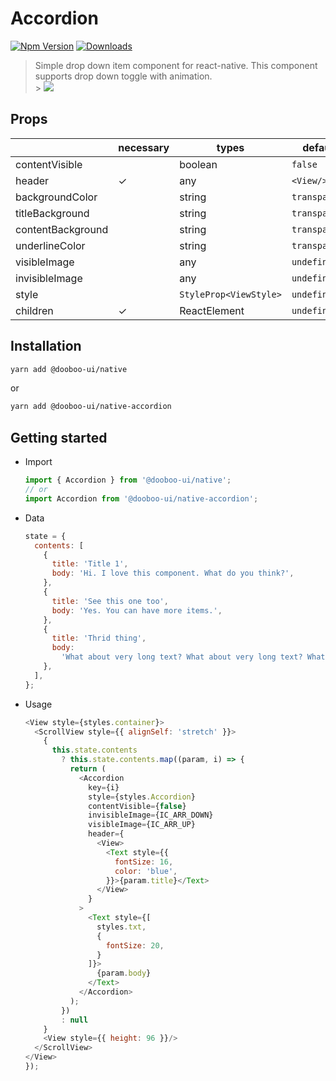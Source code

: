 # Accordion

[![Npm Version](http://img.shields.io/npm/v/@dooboo-ui/native-accordion.svg?style=flat-square)](https://npmjs.org/package/@dooboo-ui/native-accordion)
[![Downloads](http://img.shields.io/npm/dm/@dooboo-ui/native-accordion.svg?style=flat-square)](https://npmjs.org/package/@dooboo-ui/native-accordion)

> Simple drop down item component for react-native. This component supports drop down toggle with animation.<br/> > <img src="https://user-images.githubusercontent.com/27461460/47951961-a7a7e500-dfab-11e8-9189-86c0eddb6e12.gif"/>

## Props

|                   | necessary | types                  | default       |
| ----------------- | --------- | ---------------------- | ------------- |
| contentVisible    |           | boolean                | `false`       |
| header            | ✓         | any                    | `<View/>`     |
| backgroundColor   |           | string                 | `transparent` |
| titleBackground   |           | string                 | `transparent` |
| contentBackground |           | string                 | `transparent` |
| underlineColor    |           | string                 | `transparent` |
| visibleImage      |           | any                    | `undefined`   |
| invisibleImage    |           | any                    | `undefined`   |
| style             |           | `StyleProp<ViewStyle>` | `undefined`   |
| children          | ✓         | ReactElement           | `undefined`   |

## Installation

```sh
yarn add @dooboo-ui/native
```

or

```sh
yarn add @dooboo-ui/native-accordion
```

## Getting started

- Import

  ```javascript
  import { Accordion } from '@dooboo-ui/native';
  // or
  import Accordion from '@dooboo-ui/native-accordion';
  ```

- Data

  ```javascript
  state = {
    contents: [
      {
        title: 'Title 1',
        body: 'Hi. I love this component. What do you think?',
      },
      {
        title: 'See this one too',
        body: 'Yes. You can have more items.',
      },
      {
        title: 'Thrid thing',
        body:
          'What about very long text? What about very long text? What about very long text? What about very long text? What about very long text? What about very long text? What about very long text? What about very long text? What about very long text? What about very long text? What about very long text? What about very long text?',
      },
    ],
  };
  ```

- Usage
  ```javascript
  <View style={styles.container}>
    <ScrollView style={{ alignSelf: 'stretch' }}>
      {
        this.state.contents
          ? this.state.contents.map((param, i) => {
            return (
              <Accordion
                key={i}
                style={styles.Accordion}
                contentVisible={false}
                invisibleImage={IC_ARR_DOWN}
                visibleImage={IC_ARR_UP}
                header={
                  <View>
                    <Text style={{
                      fontSize: 16,
                      color: 'blue',
                    }}>{param.title}</Text>
                  </View>
                }
              >
                <Text style={[
                  styles.txt,
                  {
                    fontSize: 20,
                  }
                ]}>
                  {param.body}
                </Text>
              </Accordion>
            );
          })
          : null
      }
      <View style={{ height: 96 }}/>
    </ScrollView>
  </View>
  });
  ```
